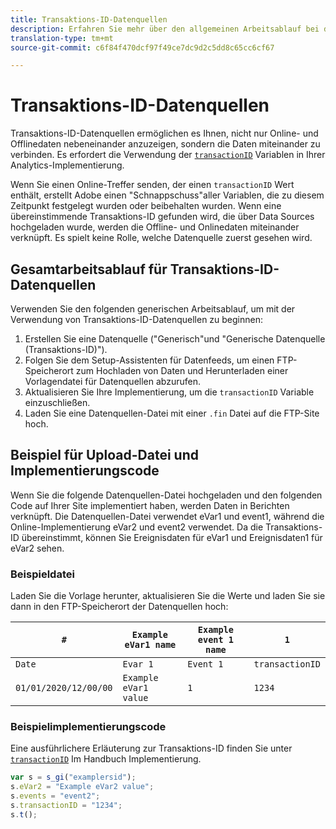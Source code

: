 ```yaml
---
title: Transaktions-ID-Datenquellen
description: Erfahren Sie mehr über den allgemeinen Arbeitsablauf bei der Verwendung von Transaktions-ID-Datenquellen.
translation-type: tm+mt
source-git-commit: c6f84f470dcf97f49ce7dc9d2c5dd8c65cc6cf67

---
```



# Transaktions-ID-Datenquellen

Transaktions-ID-Datenquellen ermöglichen es Ihnen, nicht nur Online- und Offlinedaten nebeneinander anzuzeigen, sondern die Daten miteinander zu verbinden. Es erfordert die Verwendung der [`transactionID`](/help/implement/vars/page-vars/transactionid.md) Variablen in Ihrer Analytics-Implementierung.

Wenn Sie einen Online-Treffer senden, der einen `transactionID` Wert enthält, erstellt Adobe einen &quot;Schnappschuss&quot;aller Variablen, die zu diesem Zeitpunkt festgelegt wurden oder beibehalten wurden. Wenn eine übereinstimmende Transaktions-ID gefunden wird, die über Data Sources hochgeladen wurde, werden die Offline- und Onlinedaten miteinander verknüpft. Es spielt keine Rolle, welche Datenquelle zuerst gesehen wird.

## Gesamtarbeitsablauf für Transaktions-ID-Datenquellen

Verwenden Sie den folgenden generischen Arbeitsablauf, um mit der Verwendung von Transaktions-ID-Datenquellen zu beginnen:

1. Erstellen Sie eine Datenquelle (&quot;Generisch&quot;und &quot;Generische Datenquelle (Transaktions-ID)&quot;).
1. Folgen Sie dem Setup-Assistenten für Datenfeeds, um einen FTP-Speicherort zum Hochladen von Daten und Herunterladen einer Vorlagendatei für Datenquellen abzurufen.
1. Aktualisieren Sie Ihre Implementierung, um die `transactionID` Variable einzuschließen.
1. Laden Sie eine Datenquellen-Datei mit einer `.fin` Datei auf die FTP-Site hoch.

## Beispiel für Upload-Datei und Implementierungscode

Wenn Sie die folgende Datenquellen-Datei hochgeladen und den folgenden Code auf Ihrer Site implementiert haben, werden Daten in Berichten verknüpft. Die Datenquellen-Datei verwendet eVar1 und event1, während die Online-Implementierung eVar2 und event2 verwendet. Da die Transaktions-ID übereinstimmt, können Sie Ereignisdaten für eVar1 und Ereignisdaten1 für eVar2 sehen.

### Beispieldatei

Laden Sie die Vorlage herunter, aktualisieren Sie die Werte und laden Sie sie dann in den FTP-Speicherort der Datenquellen hoch:

| `#` | `Example eVar1 name` | `Example event 1 name` | `1` |
|---|---|---|---|
| `Date` | `Evar 1` | `Event 1` | `transactionID` |
| `01/01/2020/12/00/00` | `Example eVar1 value` | `1` | `1234` |

### Beispielimplementierungscode

Eine ausführlichere Erläuterung zur Transaktions-ID finden Sie unter [`transactionID`](/help/implement/vars/page-vars/transactionid.md) Im Handbuch Implementierung.

```js
var s = s_gi("examplersid");
s.eVar2 = "Example eVar2 value";
s.events = "event2";
s.transactionID = "1234";
s.t();
```
